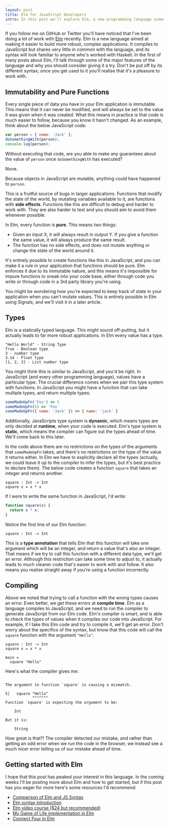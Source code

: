 ```yaml
---
layout: post
title: Elm for JavaScript Developers
intro: In this post we'll explore Elm, a new programming language aimed at frontend developers, and some of its major features.
---
```


If you follow me on GitHub or Twitter you'll have noticed that I've been doing a lot of work with [Elm](http://elm-lang.org/) recently. Elm is a new language aimed at making it easier to build more robust, complex applications. It compiles to JavaScript but shares very little in common with the language, and its syntax will look familiar to anyone who's worked with Haskell. In the first of many posts about Elm, I'll talk through some of the major features of the language and why you should consider giving it a try. Don't be put off by its different syntax; once you get used to it you'll realise that it's a pleasure to work with.

## Immutability and Pure Functions

Every single piece of data you have in your Elm application is immutable. This means that it can never be modified, and will always be set to the value it was given when it was created. What this means in practice is that code is much easier to follow, because you know it hasn't changed. As an example, think about the below JavaScript code:

```js
var person = { name: 'Jack' };
doSomethingWith(person);
console.log(person);
```

Without executing that code, are you able to make any guarantees about the value of `person` once `doSomethingWith` has executed?

None.

Because objects in JavaScript are mutable, anything could have happened to `person`.

This is a fruitful source of bugs in larger applications. Functions that modify the state of the world, by mutating variables available to it, are functions with __side effects__. Functions like this are difficult to debug and harder to work with.  They are also harder to test and you should aim to avoid them whenever possible.

In Elm, every function is __pure__. This means two things:

- Given an input X, it will always result in output Y. If you give a function the same value, it will always produce the same result.
- The function has no side effects, and does not mutate anything or change the state of the world around it.

It's entirely possible to create functions like this in JavaScript, and you can make it a rule in your application that functions should be pure. Elm enforces it due to its immutable nature, and this means it's impossible for impure functions to sneak into your code base, either through code you write or through code in a 3rd party library you're using.

You might be wondering how you're expected to keep track of state in your application when you can't mutate values. This is entirely possible in Elm using Signals, and we'll visit it in a later article.

## Types

Elm is a statically typed language. This might sound off-putting, but it actually leads to far more robust applications. In Elm every value has a type.

```
"Hello World" - String Type
True - Boolean type
3 - number type
3.14 - Float type
[1, 2, 3] - List number type
```

You might think this is similar to JavaScript, and you'd be right. In JavaScript (and every other programming language), values have a particular type. The crucial difference comes when we pair this type system with functions. In JavaScript you might have a function that can take multiple types, and return multiple types:

```js
someMadeUpFn('Foo') => 5
someMadeUpFn(5) => 'Foo'
someMadeUpFn({ name: 'Jack' }) => { name: 'jack' }
```

Additionally, JavaScripts type system is __dynamic__, which means types are only decided at __runtime__, when your code is executed. Elm's type system is __static__, which means the compiler can figure out the types ahead of time. We'll come back to this later.

In the code above there are no restrictions on the types of the arguments that `someMadeUpFn` takes, and there's no restrictions on the type of the value it returns either. In Elm we have to explicitly declare all the types (actually, we could leave it up to the compiler to infer the types, but it's best practice to declare them). The below code creates a function `square` that takes an integer and returns another.

```
square : Int -> Int
square x = x * x
```

If I were to write the same function in JavaScript, I'd write:

```js
function square(x) {
  return x * x;
}
```

Notice the first line of our Elm function:

```
square : Int -> Int
```

This is a __type annotation__ that tells Elm that this function will take one argument which will be an integer, and return a value that's also an integer. That means if we try to call this function with a different data type, we'll get an error. Although this restriction can take some time to adjust to, it actually leads to much cleaner code that's easier to work with and follow. It also means you realise straight away if you're using a function incorrectly.

## Compiling

Above we noted that trying to call a function with the wrong types causes an error. Even better, we get these errors at __compile time__. Elm as a language compiles to JavaScript, and we need to run the compiler to generate JavaScript from our Elm code. Elm's compiler is smart, and is able to check the types of values when it compiles our code into JavaScript. For example, if I take this Elm code and try to compile it, we'll get an error. Don't worry about the specifics of the syntax, but know that this code will call the `square` function with the argument `"Hello"`.

```
square : Int -> Int
square x = x * x

main =
  square "Hello"
```

Here's what the compiler gives me:

```

The argument to function `square` is causing a mismatch.

5│   square "Hello"
            ^^^^^^^
Function `square` is expecting the argument to be:

    Int

But it is:

    String
```

How great is that?! The compiler detected our mistake, and rather than getting an odd error when we run the code in the browser, we instead see a much nicer error telling us of our mistake ahead of time.

## Getting started with Elm

I hope that this post has peaked your interest in this language. In the coming weeks I'll be posting more about Elm and how to get started, but if this post has you eager for more here's some resources I'd recommend:

- [Comparison of Elm and JS Syntax](http://elm-lang.org/docs/from-javascript)
- [Elm syntax introduction](http://elm-lang.org/docs/syntax)
- [Elm video course ($24 but recommended)](https://pragmaticstudio.com/elm)
- [My Game of Life implementation in Elm](https://github.com/jackfranklin/elm-game-of-life)
- [Connect Four in Elm](https://github.com/jackfranklin/elm-connect-four)

